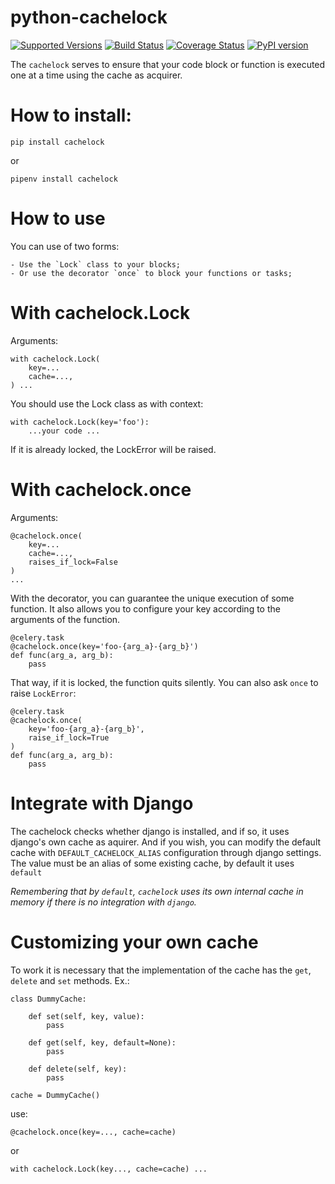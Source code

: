 python-cachelock
================

[![Supported Versions](https://img.shields.io/pypi/pyversions/cachelock.svg)](https://pypi.python.org/pypi/cachelock)
[![Build Status](https://travis-ci.org/douglasfarinelli/python-cachelock.svg?branch=master)](https://travis-ci.org/douglasfarinelli/python-cachelock)
[![Coverage Status](https://coveralls.io/repos/github/douglasfarinelli/python-cachelock/badge.svg?branch=master)](https://coveralls.io/github/douglasfarinelli/python-cachelock?branch=master)
[![PyPI version](https://badge.fury.io/py/cachelock.svg)](https://pypi.python.org/pypi/cachelock)

The `cachelock` serves to ensure that your code block or function is executed one at a time using the cache as acquirer.

How to install:
===============

    pip install cachelock

or

    pipenv install cachelock
    
How to use
==========

You can use of two forms:

    - Use the `Lock` class to your blocks;
    - Or use the decorator `once` to block your functions or tasks;

With cachelock.Lock
===================

Arguments:

    with cachelock.Lock(
        key=...
        cache=...,
    ) ...

You should use the Lock class as with context:

    with cachelock.Lock(key='foo'):
        ...your code ...

If it is already locked, the LockError will be raised.

With cachelock.once
===================

Arguments:

    @cachelock.once(
        key=...
        cache=...,
        raises_if_lock=False
    )
    ...

With the decorator, you can guarantee the unique execution of some function. It also allows you to configure your key according to the arguments of the function.

    @celery.task
    @cachelock.once(key='foo-{arg_a}-{arg_b}')
    def func(arg_a, arg_b):
        pass

That way, if it is locked, the function quits silently. You can also ask `once` to raise `LockError`:

    @celery.task
    @cachelock.once(
        key='foo-{arg_a}-{arg_b}',
        raise_if_lock=True
    )
    def func(arg_a, arg_b):
        pass

Integrate with Django
=====================

The cachelock checks whether django is installed, and if so, it uses django's own cache as aquirer. And if you wish, you can modify the default cache with `DEFAULT_CACHELOCK_ALIAS` configuration through django settings. The value must be an alias of some existing cache, by default it uses `default`


*Remembering that by `default`, `cachelock` uses its own internal cache in memory if there is no integration with `django`.*

Customizing your own cache
==========================

To work it is necessary that the implementation of the cache has the `get`, `delete` and `set` methods. Ex.:

    class DummyCache:

        def set(self, key, value):
            pass

        def get(self, key, default=None):
            pass

        def delete(self, key):
            pass

    cache = DummyCache()

use: 

    @cachelock.once(key=..., cache=cache)
    
or
    
    with cachelock.Lock(key..., cache=cache) ...
    